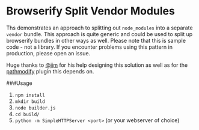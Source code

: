 # Browserify Split Vendor Modules

Ths demonstrates an approach to splitting out `node_modules` into a separate `vendor` bundle. This approach is quite generic and could be used to split up browserify bundles in other ways as well. Please note that this is sample code - not a library. If you encounter problems using this pattern in production, please open an issue.

Huge thanks to [@jjm](https://github.com/jmm) for his help designing this solution as well as for the [pathmodify](https://github.com/jmm/pathmodify) plugin this depends on.

###Usage
 1. `npm install`
 2. `mkdir build`
 3. `node builder.js`
 4. `cd build/`
 5. `python -m SimpleHTTPServer <port>` (or your webserver of choice)
